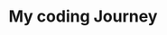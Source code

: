 ---
layout: "@layouts/BlogLayout.astro"
title: My coding Journey
createdAt: August 31 2022
description: Lorem ipsum dolor
---